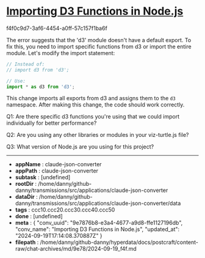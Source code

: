# [Importing D3 Functions in Node.js](https://claude.ai/chat/9e7876b8-e3a4-4677-a9d8-ffe1127196db)

f4f0c9d7-3af6-4454-a0ff-57c157f1ba6f

 The error suggests that the 'd3' module doesn't have a default export. To fix this, you need to import specific functions from d3 or import the entire module. Let's modify the import statement:

```javascript
// Instead of:
// import d3 from 'd3';

// Use:
import * as d3 from 'd3';
```

This change imports all exports from d3 and assigns them to the `d3` namespace. After making this change, the code should work correctly.

Q1: Are there specific d3 functions you're using that we could import individually for better performance?

Q2: Are you using any other libraries or modules in your viz-turtle.js file?

Q3: What version of Node.js are you using for this project?

---

* **appName** : claude-json-converter
* **appPath** : claude-json-converter
* **subtask** : [undefined]
* **rootDir** : /home/danny/github-danny/transmissions/src/applications/claude-json-converter
* **dataDir** : /home/danny/github-danny/transmissions/src/applications/claude-json-converter/data
* **tags** : ccc10.ccc20.ccc30.ccc40.ccc50
* **done** : [undefined]
* **meta** : {
  "conv_uuid": "9e7876b8-e3a4-4677-a9d8-ffe1127196db",
  "conv_name": "Importing D3 Functions in Node.js",
  "updated_at": "2024-09-19T17:14:08.370887Z"
}
* **filepath** : /home/danny/github-danny/hyperdata/docs/postcraft/content-raw/chat-archives/md/9e78/2024-09-19_f4f.md
